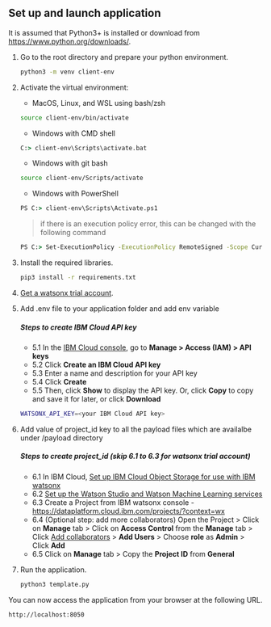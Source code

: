 ## Set up and launch application

It is assumed that Python3+ is installed or download from https://www.python.org/downloads/.

1. Go to the root directory and prepare your python environment.

   ```sh
   python3 -m venv client-env
   ```

2. Activate the virtual environment:

   - MacOS, Linux, and WSL using bash/zsh

   ```sh
   source client-env/bin/activate
   ```

   - Windows with CMD shell

   ```cmd
   C:> client-env\Scripts\activate.bat
   ```

   - Windows with git bash

   ```sh
   source client-env/Scripts/activate
   ```

   - Windows with PowerShell

   ```cmd
   PS C:> client-env\Scripts\Activate.ps1
   ```

   > if there is an execution policy error, this can be changed with the following command

   ```cmd
   PS C:> Set-ExecutionPolicy -ExecutionPolicy RemoteSigned -Scope CurrentUser
   ```

3. Install the required libraries.

   ```sh
   pip3 install -r requirements.txt
   ```

4. [Get a watsonx trial account](https://dataplatform.cloud.ibm.com/registration/stepone?context=wx).

5. Add .env file to your application folder and add env variable

   ##### Steps to create IBM Cloud API key

   - 5.1 In the [IBM Cloud console](https://cloud.ibm.com/), go to **Manage > Access (IAM) > API keys**
   - 5.2 Click **Create an IBM Cloud API key**
   - 5.3 Enter a name and description for your API key
   - 5.4 Click **Create**
   - 5.5 Then, click **Show** to display the API key. Or, click **Copy** to copy and save it for later, or click **Download**

   ```sh
   WATSONX_API_KEY=<your IBM Cloud API key>
   ```

6. Add value of project_id key to all the payload files which are availalbe under /payload directory

   ##### Steps to create project_id (skip 6.1 to 6.3 for watsonx trial account)

   - 6.1 In IBM Cloud, [Set up IBM Cloud Object Storage for use with IBM watsonx](https://dataplatform.cloud.ibm.com/docs/content/wsj/console/wdp_admin_cos.html?context=wx&audience=wdp)
   - 6.2 [Set up the Watson Studio and Watson Machine Learning services](https://dataplatform.cloud.ibm.com/docs/content/wsj/getting-started/set-up-ws.html?context=wx&audience=wdp)
   - 6.3 Create a Project from IBM watsonx console - https://dataplatform.cloud.ibm.com/projects/?context=wx
   - 6.4 (Optional step: add more collaborators) Open the Project > Click on **Manage** tab > Click on **Access Control** from the **Manage** tab > Click [Add collaborators](https://dataplatform.cloud.ibm.com/docs/content/wsj/getting-started/collaborate.html?context=wx&audience=wdp#add-collaborators) > **Add Users** > Choose **role** as **Admin** > Click **Add**
   - 6.5 Click on **Manage** tab > Copy the **Project ID** from **General**

7. Run the application.

   ```sh
   python3 template.py
   ```

You can now access the application from your browser at the following URL.

```url
http://localhost:8050
```
